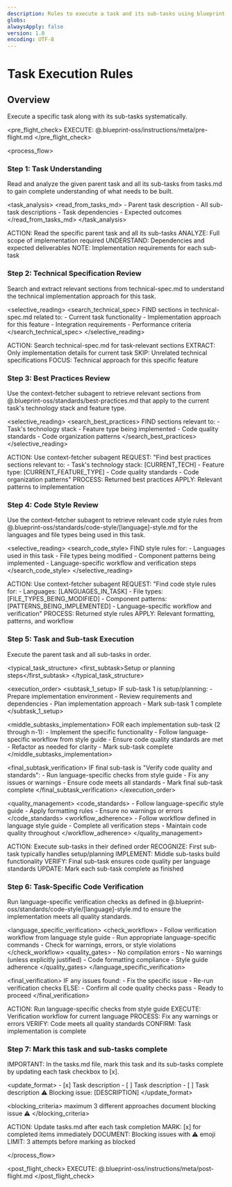```yaml
---
description: Rules to execute a task and its sub-tasks using blueprint
globs:
alwaysApply: false
version: 1.0
encoding: UTF-8
---
```


# Task Execution Rules

## Overview

Execute a specific task along with its sub-tasks systematically.

<pre_flight_check>
EXECUTE: @.blueprint-oss/instructions/meta/pre-flight.md
</pre_flight_check>

<process_flow>

<step number="1" name="task_understanding">

### Step 1: Task Understanding

Read and analyze the given parent task and all its sub-tasks from tasks.md to gain complete understanding of what needs to be built.

<task_analysis>
<read_from_tasks_md> - Parent task description - All sub-task descriptions - Task dependencies - Expected outcomes
</read_from_tasks_md>
</task_analysis>

<instructions>
  ACTION: Read the specific parent task and all its sub-tasks
  ANALYZE: Full scope of implementation required
  UNDERSTAND: Dependencies and expected deliverables
  NOTE: Implementation requirements for each sub-task
</instructions>

</step>

<step number="2" name="technical_spec_review">

### Step 2: Technical Specification Review

Search and extract relevant sections from technical-spec.md to understand the technical implementation approach for this task.

<selective_reading>
<search_technical_spec>
FIND sections in technical-spec.md related to: - Current task functionality - Implementation approach for this feature - Integration requirements - Performance criteria
</search_technical_spec>
</selective_reading>

<instructions>
  ACTION: Search technical-spec.md for task-relevant sections
  EXTRACT: Only implementation details for current task
  SKIP: Unrelated technical specifications
  FOCUS: Technical approach for this specific feature
</instructions>

</step>

<step number="3" subagent="context-fetcher" name="best_practices_review">

### Step 3: Best Practices Review

Use the context-fetcher subagent to retrieve relevant sections from @.blueprint-oss/standards/best-practices.md that apply to the current task's technology stack and feature type.

<selective_reading>
<search_best_practices>
FIND sections relevant to: - Task's technology stack - Feature type being implemented - Code quality standards - Code organization patterns
</search_best_practices>
</selective_reading>

<instructions>
  ACTION: Use context-fetcher subagent
  REQUEST: "Find best practices sections relevant to:
            - Task's technology stack: [CURRENT_TECH]
            - Feature type: [CURRENT_FEATURE_TYPE]
            - Code quality standards
            - Code organization patterns"
  PROCESS: Returned best practices
  APPLY: Relevant patterns to implementation
</instructions>

</step>

<step number="4" subagent="context-fetcher" name="code_style_review">

### Step 4: Code Style Review

Use the context-fetcher subagent to retrieve relevant code style rules from @.blueprint-oss/standards/code-style/[language]-style.md for the languages and file types being used in this task.

<selective_reading>
<search_code_style>
FIND style rules for: - Languages used in this task - File types being modified - Component patterns being implemented - Language-specific workflow and verification steps
</search_code_style>
</selective_reading>

<instructions>
  ACTION: Use context-fetcher subagent
  REQUEST: "Find code style rules for:
            - Languages: [LANGUAGES_IN_TASK]
            - File types: [FILE_TYPES_BEING_MODIFIED]
            - Component patterns: [PATTERNS_BEING_IMPLEMENTED]
            - Language-specific workflow and verification"
  PROCESS: Returned style rules
  APPLY: Relevant formatting, patterns, and workflow
</instructions>

</step>

<step number="5" name="task_execution">

### Step 5: Task and Sub-task Execution

Execute the parent task and all sub-tasks in order.

<typical_task_structure>
<first_subtask>Setup or planning steps</first_subtask>
</typical_task_structure>

<execution_order>
<subtask_1_setup>
IF sub-task 1 is setup/planning: - Prepare implementation environment - Review requirements and dependencies - Plan implementation approach - Mark sub-task 1 complete
</subtask_1_setup>

<middle_subtasks_implementation>
FOR each implementation sub-task (2 through n-1): - Implement the specific functionality - Follow language-specific workflow from style guide - Ensure code quality standards are met - Refactor as needed for clarity - Mark sub-task complete
</middle_subtasks_implementation>

<final_subtask_verification>
IF final sub-task is "Verify code quality and standards": - Run language-specific checks from style guide - Fix any issues or warnings - Ensure code meets all standards - Mark final sub-task complete
</final_subtask_verification>
</execution_order>

<quality_management>
<code_standards> - Follow language-specific style guide - Apply formatting rules - Ensure no warnings or errors
</code_standards>
<workflow_adherence> - Follow workflow defined in language style guide - Complete all verification steps - Maintain code quality throughout
</workflow_adherence>
</quality_management>

<instructions>
  ACTION: Execute sub-tasks in their defined order
  RECOGNIZE: First sub-task typically handles setup/planning
  IMPLEMENT: Middle sub-tasks build functionality
  VERIFY: Final sub-task ensures code quality per language standards
  UPDATE: Mark each sub-task complete as finished
</instructions>

</step>

<step number="6" name="task_code_verification">

### Step 6: Task-Specific Code Verification

Run language-specific verification checks as defined in @.blueprint-oss/standards/code-style/[language]-style.md to ensure the implementation meets all quality standards.

<language_specific_verification>
<check_workflow> - Follow verification workflow from language style guide - Run appropriate language-specific commands - Check for warnings, errors, or style violations
</check_workflow>
<quality_gates> - No compilation errors - No warnings (unless explicitly justified) - Code formatting compliance - Style guide adherence
</quality_gates>
</language_specific_verification>

<final_verification>
IF any issues found: - Fix the specific issue - Re-run verification checks
ELSE: - Confirm all code quality checks pass - Ready to proceed
</final_verification>

<instructions>
  ACTION: Run language-specific checks from style guide
  EXECUTE: Verification workflow for current language
  PROCESS: Fix any warnings or errors
  VERIFY: Code meets all quality standards
  CONFIRM: Task implementation is complete
</instructions>

</step>

<step number="7" name="task_status_updates">

### Step 7: Mark this task and sub-tasks complete

IMPORTANT: In the tasks.md file, mark this task and its sub-tasks complete by updating each task checkbox to [x].

<update_format>
<completed>- [x] Task description</completed>
<incomplete>- [ ] Task description</incomplete>
<blocked> - [ ] Task description
⚠️ Blocking issue: [DESCRIPTION]
</blocked>
</update_format>

<blocking_criteria>
<attempts>maximum 3 different approaches</attempts>
<action>document blocking issue</action>
<emoji>⚠️</emoji>
</blocking_criteria>

<instructions>
  ACTION: Update tasks.md after each task completion
  MARK: [x] for completed items immediately
  DOCUMENT: Blocking issues with ⚠️ emoji
  LIMIT: 3 attempts before marking as blocked
</instructions>

</step>

</process_flow>

<post_flight_check>
EXECUTE: @.blueprint-oss/instructions/meta/post-flight.md
</post_flight_check>
